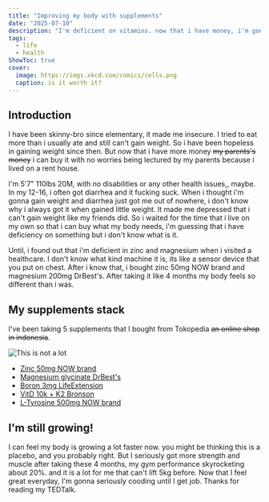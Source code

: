 ```yaml
---
title: "Improving my body with supplements"
date: "2025-07-10"
description: "I'm deficient on vitamins. now that i have money, i'm gonna maxxing my genetics can offer."
tags:
  - life
  - health
ShowToc: true
cover:
  image: https://imgs.xkcd.com/comics/cells.png
  caption: is it worth it?
---
```


## Introduction

I have been skinny-bro since elementary, it made me insecure. I tried to eat more than i usually ate and still can't gain weight. So i have been hopeless in gaining weight since then. But now that i have more money ~~my parents's money~~ i can buy it with no worries being lectured by my parents because i lived on a rent house.

I'm 5'7" 110lbs 20M, with no disabilities or any other health issues,, maybe. In my 12-16, i often got diarrhea and it fucking suck. When i thought i'm gonna gain weight and diarrhea just got me out of nowhere, i don't know why i always got it when gained little weight. It made me depressed that i can't gain weight like my friends did. So i waited for the time that i live on my own so that i can buy what my body needs, i'm guessing that i have deficiency on something but i don't know what is it.

Until, i found out that i'm deficient in zinc and magnesium when i visited a healthcare. I don't know what kind machine it is, its like a sensor device that you put on chest. After i know that, i bought zinc 50mg NOW brand and magnesium 200mg DrBest's. After taking it like 4 months my body feels so different than i was.

## My supplements stack

I've been taking 5 supplements that I bought from Tokopedia ~~an online shop in indonesia~~.

![This is not a lot](images/mystack.jpg)

- [Zinc 50mg NOW brand](https://tk.tokopedia.com/ZSBHDf8UK/)
- [Magnesium glycinate DrBest's](https://tk.tokopedia.com/ZSBHDuwDM/)
- [Boron 3mg LifeExtension](https://tk.tokopedia.com/ZSBHDXyqM/)
- [VitD 10k + K2 Bronson](https://tk.tokopedia.com/ZSBHDuxb5/)
- [L-Tyrosine 500mg NOW brand](https://tk.tokopedia.com/ZSBHDS7h6/)

## I'm still growing!

I can feel my body is growing a lot faster now. you might be thinking this is a placebo, and you probably right. But I seriously got more
strength and muscle after taking these 4 months, my gym performance skyrocketing about 20%. and it is a lot for me that can't lift 5kg before.
Now that I feel great everyday, I'm gonna seriously cooding until I get job. Thanks for reading my TEDTalk.
